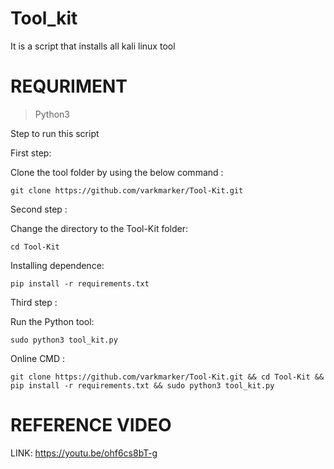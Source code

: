 # Tool_kit
It is a script that installs all kali linux tool 

#  REQURIMENT

> Python3

Step to run this script

 First step:

  Clone the tool folder by using the below command :

    git clone https://github.com/varkmarker/Tool-Kit.git

 Second step :

  Change the directory to the Tool-Kit folder:

    cd Tool-Kit

   Installing dependence:

    pip install -r requirements.txt 

   

 Third step :

  Run the Python tool:

    sudo python3 tool_kit.py
Online CMD :

    git clone https://github.com/varkmarker/Tool-Kit.git && cd Tool-Kit && pip install -r requirements.txt && sudo python3 tool_kit.py
# REFERENCE VIDEO

LINK: https://youtu.be/ohf6cs8bT-g

